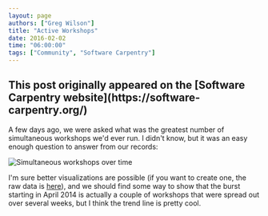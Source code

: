 ```yaml
---
layout: page
authors: ["Greg Wilson"]
title: "Active Workshops"
date: 2016-02-02
time: "06:00:00"
tags: ["Community", "Software Carpentry"]
---
```


<h2>This post originally appeared on the [Software Carpentry website](https://software-carpentry.org/)</h2>
A few days ago,
we were asked what was the greatest number of simultaneous workshops we'd ever run.
I didn't know,
but it was an easy enough question to answer from our records:

![Simultaneous workshops over time]({{site.filesurl}}/2016/02/active-workshops.png "Simultaneous workshops over time")

I'm sure better visualizations are possible
(if you want to create one, the raw data is [here]({{site.filesurl}}/2016/02/active-workshops.csv)),
and we should find some way to show that
the burst starting in April 2014 is actually a couple of workshops that were spread out over several weeks,
but I think the trend line is pretty cool.
